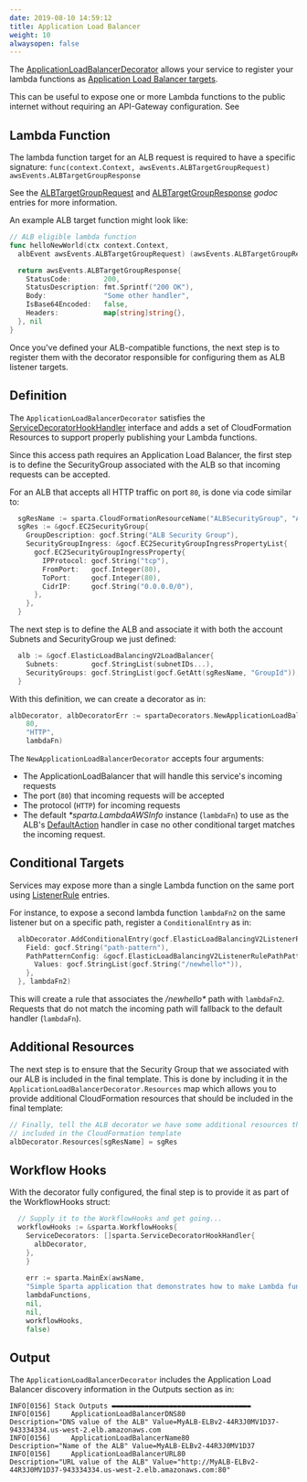 ```yaml
---
date: 2019-08-10 14:59:12
title: Application Load Balancer
weight: 10
alwaysopen: false
---
```

The [ApplicationLoadBalancerDecorator](https://godoc.org/github.com/mweagle/Sparta/decorator#ApplicationLoadBalancerDecorator) allows your service to register your lambda functions as [Application Load Balancer targets](https://docs.aws.amazon.com/elasticloadbalancing/latest/application/lambda-functions.html).

This can be useful to expose one or more Lambda functions to the public internet without requiring an API-Gateway configuration. See 

## Lambda Function

The lambda function target for an ALB request is required to have a specific signature: `func(context.Context, awsEvents.ALBTargetGroupRequest) awsEvents.ALBTargetGroupResponse`

See the [ALBTargetGroupRequest](https://godoc.org/github.com/aws/aws-lambda-go/events#ALBTargetGroupRequest) and [ALBTargetGroupResponse](https://godoc.org/github.com/aws/aws-lambda-go/events#ALBTargetGroupResponse) _godoc_ entries for more information.

An example ALB target function might look like:

```go
// ALB eligible lambda function
func helloNewWorld(ctx context.Context,
  albEvent awsEvents.ALBTargetGroupRequest) (awsEvents.ALBTargetGroupResponse, error) {

  return awsEvents.ALBTargetGroupResponse{
    StatusCode:        200,
    StatusDescription: fmt.Sprintf("200 OK"),
    Body:              "Some other handler",
    IsBase64Encoded:   false,
    Headers:           map[string]string{},
  }, nil
}
```

Once you've defined your ALB-compatible functions, the next step is to register them with the decorator responsible for configuring them as ALB listener targets.

## Definition

The `ApplicationLoadBalancerDecorator` satisfies the [ServiceDecoratorHookHandler](https://godoc.org/github.com/mweagle/Sparta#ServiceDecoratorHookHandler) interface and adds a set of CloudFormation Resources to support properly publishing your Lambda functions.

Since this access path requires an Application Load Balancer, the first step is to define the SecurityGroup associated with the ALB so that incoming requests can be accepted.

For an ALB that accepts all HTTP traffic on port `80`,  is done via code similar to:

```go
  sgResName := sparta.CloudFormationResourceName("ALBSecurityGroup", "ALBSecurityGroup")
  sgRes := &gocf.EC2SecurityGroup{
    GroupDescription: gocf.String("ALB Security Group"),
    SecurityGroupIngress: &gocf.EC2SecurityGroupIngressPropertyList{
      gocf.EC2SecurityGroupIngressProperty{
        IPProtocol: gocf.String("tcp"),
        FromPort:   gocf.Integer(80),
        ToPort:     gocf.Integer(80),
        CidrIP:     gocf.String("0.0.0.0/0"),
      },
    },
  }
```

The next step is to define the ALB and associate it with both the account Subnets and SecurityGroup we just defined:

```go
  alb := &gocf.ElasticLoadBalancingV2LoadBalancer{
    Subnets:        gocf.StringList(subnetIDs...),
    SecurityGroups: gocf.StringList(gocf.GetAtt(sgResName, "GroupId")),
  }
```

With this definition, we can create a decorator as in:

```go
albDecorator, albDecoratorErr := spartaDecorators.NewApplicationLoadBalancerDecorator(alb,
    80,
    "HTTP",
    lambdaFn)
```

The `NewApplicationLoadBalancerDecorator` accepts four arguments:

- The ApplicationLoadBalancer that will handle this service's incoming requests
- The port (`80`) that incoming requests will be accepted
- The protocol (`HTTP`) for incoming requests
- The default _*sparta.LambdaAWSInfo_ instance (`lambdaFn`) to use as the ALB's [DefaultAction](https://docs.aws.amazon.com/AWSCloudFormation/latest/UserGuide/aws-resource-elasticloadbalancingv2-listener.html#cfn-elasticloadbalancingv2-listener-defaultactions) handler in case no other conditional target matches the incoming request.

## Conditional Targets

Services may expose more than a single Lambda function on the same port using [ListenerRule](https://docs.aws.amazon.com/AWSCloudFormation/latest/UserGuide/aws-resource-elasticloadbalancingv2-listenerrule.html) entries. 

For instance, to expose a second lambda function `lambdaFn2` on the same listener but on a specific path, register a `ConditionalEntry` as in:

```go
  albDecorator.AddConditionalEntry(gocf.ElasticLoadBalancingV2ListenerRuleRuleCondition{
    Field: gocf.String("path-pattern"),
    PathPatternConfig: &gocf.ElasticLoadBalancingV2ListenerRulePathPatternConfig{
      Values: gocf.StringList(gocf.String("/newhello*")),
    },
  }, lambdaFn2)
```
This will create a rule that associates the _/newhello*_ path with `lambdaFn2`. Requests that do not match the incoming path will fallback to the default handler (`lambdaFn`).

## Additional Resources

The next step is to ensure that the Security Group that we associated with our ALB is included in the final template. This is done by including it in the `ApplicationLoadBalancerDecorator.Resources` map which allows you to provide additional CloudFormation resources that should be included in the final template:

```go
// Finally, tell the ALB decorator we have some additional resources that need to be
// included in the CloudFormation template
albDecorator.Resources[sgResName] = sgRes

```

## Workflow Hooks

With the decorator fully configured, the final step is to provide it as part of the WorkflowHooks struct:

```go
  // Supply it to the WorkflowHooks and get going...
  workflowHooks := &sparta.WorkflowHooks{
    ServiceDecorators: []sparta.ServiceDecoratorHookHandler{
      albDecorator,
    },
    }
    
    err := sparta.MainEx(awsName,
    "Simple Sparta application that demonstrates how to make Lambda functions an ALB Target",
    lambdaFunctions,
    nil,
    nil,
    workflowHooks,
    false)
```

## Output

The `ApplicationLoadBalancerDecorator` includes the Application Load Balancer discovery information in the Outputs section as in:

```plain
INFO[0156] Stack Outputs ▬▬▬▬▬▬▬▬▬▬▬▬▬▬▬▬▬▬▬▬▬▬▬▬▬▬▬▬▬▬▬▬▬▬
INFO[0156]     ApplicationLoadBalancerDNS80              Description="DNS value of the ALB" Value=MyALB-ELBv2-44R3J0MV1D37-943334334.us-west-2.elb.amazonaws.com
INFO[0156]     ApplicationLoadBalancerName80             Description="Name of the ALB" Value=MyALB-ELBv2-44R3J0MV1D37
INFO[0156]     ApplicationLoadBalancerURL80              Description="URL value of the ALB" Value="http://MyALB-ELBv2-44R3J0MV1D37-943334334.us-west-2.elb.amazonaws.com:80"
```
